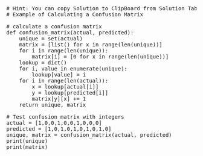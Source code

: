 <pre class="file" data-target="clipboard">
# Hint: You can copy Solution to ClipBoard from Solution Tab in Step 3
# Example of Calculating a Confusion Matrix

# calculate a confusion matrix
def confusion_matrix(actual, predicted):
    unique = set(actual)
    matrix = [list() for x in range(len(unique))]
    for i in range(len(unique)):
        matrix[i] = [0 for x in range(len(unique))]
    lookup = dict()
    for i, value in enumerate(unique):
        lookup[value] = i
    for i in range(len(actual)):
        x = lookup[actual[i]]
        y = lookup[predicted[i]]
        matrix[y][x] += 1
    return unique, matrix

# Test confusion matrix with integers
actual = [1,0,0,1,0,0,1,0,0,0]
predicted = [1,0,1,0,1,0,1,0,1,0]
unique, matrix = confusion_matrix(actual, predicted)
print(unique)
print(matrix)

</pre>
